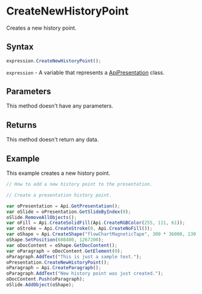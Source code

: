 # CreateNewHistoryPoint

Creates a new history point.

## Syntax

```javascript
expression.CreateNewHistoryPoint();
```

`expression` - A variable that represents a [ApiPresentation](../ApiPresentation.md) class.

## Parameters

This method doesn't have any parameters.

## Returns

This method doesn't return any data.

## Example

This example creates a new history point.

```javascript editor-pptx
// How to add a new history point to the presentation.

// Create a presentation history point.

var oPresentation = Api.GetPresentation();
var oSlide = oPresentation.GetSlideByIndex(0);
oSlide.RemoveAllObjects();
var oFill = Api.CreateSolidFill(Api.CreateRGBColor(255, 111, 61));
var oStroke = Api.CreateStroke(0, Api.CreateNoFill());
var oShape = Api.CreateShape("flowChartMagneticTape", 300 * 36000, 130 * 36000, oFill, oStroke);
oShape.SetPosition(608400, 1267200);
var oDocContent = oShape.GetDocContent();
var oParagraph = oDocContent.GetElement(0);
oParagraph.AddText("This is just a sample text.");
oPresentation.CreateNewHistoryPoint();
oParagraph = Api.CreateParagraph();
oParagraph.AddText("New history point was just created.");
oDocContent.Push(oParagraph);
oSlide.AddObject(oShape);
```
